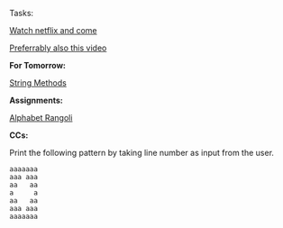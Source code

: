 Tasks:

[Watch netflix and come](https://netflix.com)

[Preferrably also this video](https://www.youtube.com/watch?v=WDDkLOT8SCk)

**For Tomorrow:**

[String Methods](https://www.youtube.com/watch?v=9a3CxJyTq00)

**Assignments:**

[Alphabet Rangoli](https://www.hackerrank.com/challenges/alphabet-rangoli)

**CCs:**

Print the following pattern by taking line number as input from the user.
```
aaaaaaa
aaa aaa
aa   aa
a     a
aa   aa
aaa aaa
aaaaaaa
```
